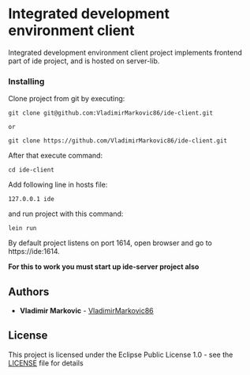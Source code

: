 # Integrated development environment client

Integrated development environment client project implements frontend part of ide project, and is hosted on server-lib.

### Installing

Clone project from git by executing:

```
git clone git@github.com:VladimirMarkovic86/ide-client.git

or

git clone https://github.com/VladimirMarkovic86/ide-client.git
```

After that execute command:

```
cd ide-client
```

Add following line in hosts file:

```
127.0.0.1 ide
```

and run project with this command:

```
lein run
```

By default project listens on port 1614, open browser and go to https://ide:1614.

**For this to work you must start up ide-server project also**

## Authors

* **Vladimir Markovic** - [VladimirMarkovic86](https://github.com/VladimirMarkovic86)

## License

This project is licensed under the Eclipse Public License 1.0 - see the [LICENSE](LICENSE) file for details

